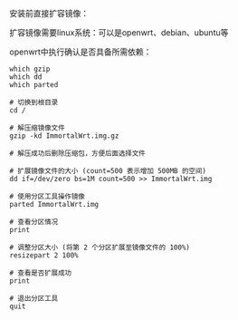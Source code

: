安装前直接扩容镜像：

扩容镜像需要linux系统：可以是openwrt、debian、ubuntu等

openwrt中执行确认是否具备所需依赖：

```
which gzip
which dd
which parted
```

```
# 切换到根目录
cd /
 
# 解压缩镜像文件
gzip -kd ImmortalWrt.img.gz
 
# 解压成功后删除压缩包，方便后面选择文件
 
# 扩展镜像文件的大小 (count=500 表示增加 500MB 的空间)
dd if=/dev/zero bs=1M count=500 >> ImmortalWrt.img
 
# 使用分区工具操作镜像
parted ImmortalWrt.img
 
# 查看分区情况
print
 
# 调整分区大小 (将第 2 个分区扩展至镜像文件的 100%)
resizepart 2 100%
 
# 查看是否扩展成功
print
 
# 退出分区工具
quit
```

